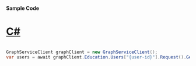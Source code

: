 #### Sample Code
# [C#](#tab/Csharp)

```C#

GraphServiceClient graphClient = new GraphServiceClient();
var users = await graphClient.Education.Users["{user-id}"].Request().GetAsync();

```